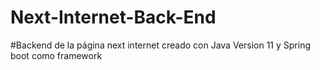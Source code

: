 # Next-Internet-Back-End

#Backend de la página next internet creado con Java Version 11 y Spring boot como framework
